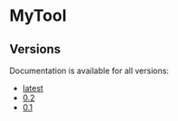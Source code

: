 # MyTool

## Versions
Documentation is available for all versions:  

- [latest](/Versions/0.3)
- [0.2](/Versions/0.2)
- [0.1](/Versions/0.1)
